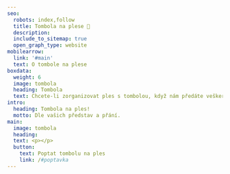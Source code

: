 ```yaml
---
seo:
  robots: index,follow
  title: Tombola na plese 🎉
  description: 
  include_to_sitemap: true
  open_graph_type: website
mobilearrow:
  link: '#main'
  text: O tombole na plese
boxdata:
  weight: 6
  image: tombola
  heading: Tombola
  text: Chcete-li zorganizovat ples s tombolou, když nám předáte veškeré věci, zabalíme je a připravíme losy.
intro:
  heading: Tombola na ples!
  motto: Dle vašich představ a přání.
main: 
  image: tombola
  heading: 
  text: <p></p>
  button:
    text: Poptat tombolu na ples
    link: /#poptavka
---
```

